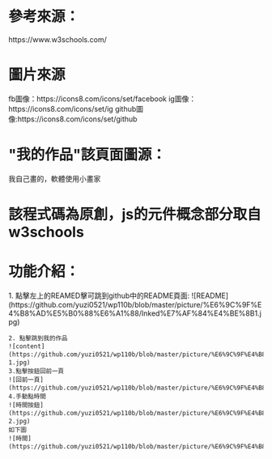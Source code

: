 <h1>參考來源：</h1>
    https://www.w3schools.com/
    
<h1>圖片來源</h1>
    fb圖像：https://icons8.com/icons/set/facebook
    ig圖像：https://icons8.com/icons/set/ig
    github圖像:https://icons8.com/icons/set/github  
    
 <h1>"我的作品"該頁面圖源：</h1>
    我自己畫的，軟體使用小畫家
 <h1>該程式碼為原創，js的元件概念部分取自w3schools</h1>  
 
<h1>功能介紹：</h1>  
    1. 點擊左上的REAMED擊可跳到github中的README頁面:
    ![README](https://github.com/yuzi0521/wp110b/blob/master/picture/%E6%9C%9F%E4%B8%AD%E5%B0%88%E6%A1%88/Inked%E7%AF%84%E4%BE%8B1.jpg)
        
    2. 點擊跳到我的作品    
    ![content] (https://github.com/yuzi0521/wp110b/blob/master/picture/%E6%9C%9F%E4%B8%AD%E5%B0%88%E6%A1%88/Inked%E7%AF%84%E4%BE%8B1-1.jpg)
    3.點擊按鈕回前一頁    
    ![回前一頁] (https://github.com/yuzi0521/wp110b/blob/master/picture/%E6%9C%9F%E4%B8%AD%E5%B0%88%E6%A1%88/Inked%E7%AF%84%E4%BE%8B2.jpg)
    4.手動點時間    
    ![時間按鈕] (https://github.com/yuzi0521/wp110b/blob/master/picture/%E6%9C%9F%E4%B8%AD%E5%B0%88%E6%A1%88/Inked%E7%AF%84%E4%BE%8B2-2.jpg)
    如下圖  
    ![時間] (https://github.com/yuzi0521/wp110b/blob/master/picture/%E6%9C%9F%E4%B8%AD%E5%B0%88%E6%A1%88/%E7%AF%84%E4%BE%8B3.jpg)
